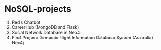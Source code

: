 # NoSQL-projects

1. Redis Chatbot
2. CareerHub (MongoDB and Flask)
3. Social Network Database in Neo4j
4. Final Project: Domestic Flight Information Database System (Australia) - Neo4j
